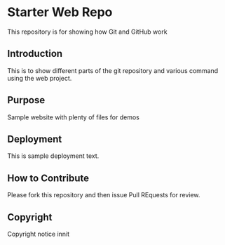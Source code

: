 # Starter Web Repo

This repository is for showing how Git and GitHub work

## Introduction

This is to show different parts of the git repository and various command using the web project.

## Purpose

Sample website with plenty of files for demos

## Deployment

This is sample deployment text.

## How to Contribute

Please fork this repository and then issue Pull REquests for review.

## Copyright

Copyright notice innit